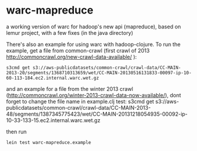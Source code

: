 # warc-mapreduce

a working version of warc for hadoop's new api (mapreduce), based on lemur project, with a few fixes (in the java directory)

There's also an example for using warc with hadoop-clojure. To run the example, get a file from common-crawl (first crawl of 2013 http://commoncrawl.org/new-crawl-data-available/ ):

    s3cmd get s3://aws-publicdatasets/common-crawl/crawl-data/CC-MAIN-2013-20/segments/1368710313659/wet/CC-MAIN-20130516131833-00097-ip-10-60-113-184.ec2.internal.warc.wet.gz

and an example for a file from the winter 2013 crawl (http://commoncrawl.org/winter-2013-crawl-data-now-available/), dont forget to change the file name in example.clj test:
    s3cmd get s3://aws-publicdatasets/common-crawl/crawl-data/CC-MAIN-2013-48/segments/1387345775423/wet/CC-MAIN-20131218054935-00092-ip-10-33-133-15.ec2.internal.warc.wet.gz


then run

    lein test warc-mapreduce.example 

 
